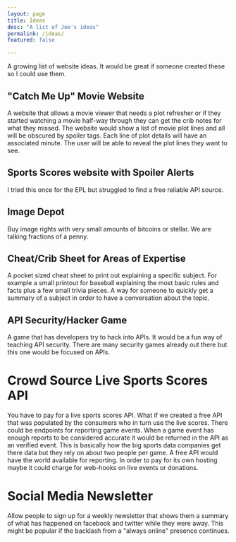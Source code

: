 ```yaml
---
layout: page
title: Ideas
desc: "A list of Joe's ideas"
permalink: /ideas/
featured: false

---
```


A growing list of website ideas. It would be great if someone created these so I could use them.

## "Catch Me Up" Movie Website

A website that allows a movie viewer that needs a plot refresher or if they started watching a movie half-way through they can get the crib notes for what they missed. The website would show a list of movie plot lines and all will be obscured by spoiler tags. Each line of plot details will have an associated minute. The user will be able to reveal the plot lines they want to see.

## Sports Scores website with Spoiler Alerts

I tried this once for the EPL but struggled to find a free reliable API source.

## Image Depot

Buy image rights with very small amounts of bitcoins or stellar. We are talking fractions of a penny.

## Cheat/Crib Sheet for Areas of Expertise

A pocket sized cheat sheet to print out explaining a specific subject. For example a small printout for baseball explaining the most basic rules and facts plus a few small trivia pieces. A way for someone to quickly get a summary of a subject in order to have a conversation about the topic.

## API Security/Hacker Game

A game that has developers try to hack into APIs. It would be a fun way of teaching API security. There are many security games already out there but this one would be focused on APIs.

# Crowd Source Live Sports Scores API

You have to pay for a live sports scores API. What if we created a free API that was populated by the consumers who in turn use the live scores. There could be endpoints for reporting game events. When a game event has enough reports to be considered accurate it would be returned in the API as an verified event. This is basically how the big sports data companies get there data but they rely on about two people per game. A free API would have the world available for reporting. In order to pay for its own hosting maybe it could charge for web-hooks on live events or donations.

# Social Media Newsletter

Allow people to sign up for a weekly newsletter that shows them a summary of what has happened on facebook and twitter while they were away. This might be popular if the backlash from a "always online" presence continues.
